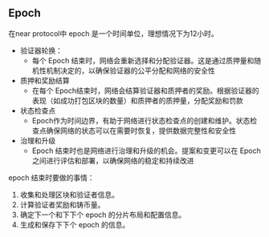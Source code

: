 ## Epoch

在near protocol中 epoch 是一个时间单位，理想情况下为12小时。

* 验证器轮换：
  * 每个 Epoch 结束时，网络会重新选择和分配验证器。这是通过质押量和随机性机制决定的，以确保验证器的公平分配和网络的安全性
* 质押和奖励结算
  * 在每个 Epoch结束时，网络会结算验证器和质押者的奖励。根据验证器的表现（如成功打包区块的数量）和质押者的质押量，分配奖励和罚款
* 状态检查点
  * Epoch作为时间边界，有助于网络进行状态检查点的创建和维护。状态检查点确保网络的状态可以在需要时恢复，提供数据完整性和安全性
* 治理和升级
  * Epoch 结束时也是网络进行治理和升级的机会。提案和变更可以在 Epoch 之间进行评估和部署，以确保网络的稳定和持续改进

epoch 结束时要做的事情：

1. 收集和处理区块和验证者信息。
2. 计算验证者奖励和铸币量。
3. 确定下一个和下下个 epoch 的分片布局和配置信息。
4. 生成和保存下下个 epoch 的信息。

